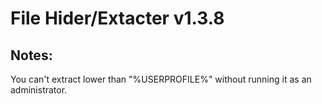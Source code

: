 # File Hider/Extacter v1.3.8

## Notes:
You can't extract lower than "%USERPROFILE%" without running it as an administrator.

